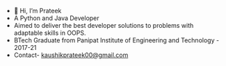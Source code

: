 - 👋 Hi, I’m Prateek
- A Python and Java Developer
- Aimed to deliver the best developer solutions to problems with adaptable skills in OOPS. 
- BTech Graduate from Panipat Institute of Engineering and Technology - 2017-21
- Contact- kaushikprateek00@gmail.com

<!---
PrateekKaushik213/PrateekKaushik213 is a ✨ special ✨ repository because its `README.md` (this file) appears on your GitHub profile.
You can click the Preview link to take a look at your changes.
--->
